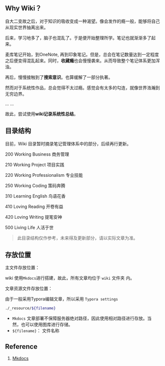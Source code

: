 ## Why Wiki？

自大二变故之后，对于知识的吸收变成一种渴望。像会发作的瘾一般，能够将自己从现实世界抽离出来。

后来，学习地多了，脑子也混乱了。于是便开始整理所学。笔记也就渐渐多了起来。

麦库笔记开始，到OneNote, 再到印象笔记。但是，总会在笔记数量达到一定程度之后便变得混乱起来。同时，**收藏瘾**也会慢慢袭来。从而导致整个笔记体系更加浑浊。

再后，慢慢接触到了**搜索意识**。也算缓解了一部分执著。

然而对于系统性作品，总会觉得不太过瘾。感觉会有太多的勾连，就像世界浩瀚到无穷边界。

... ...

故此，尝试使用**wiki记录系统性总结**。



## 目录结构

目前，Wiki 目录暂时摘录笔记管理体系中的部分，后续再行更新。

200 Working Business 商务管理

210 Working Project 项目实践

220 Working Professionalism 专业技能

250 Working Coding 策码奔腾

310 Learning English 鸟语花香

410 Loving Reading 开卷有益

420 Loving Writing 提笔安神

500 Living Life 人活于世



> 此目录结构仅作参考，未来得及更新部分，请以实际文章为准。



## 存放位置

主文件存放位置：

wiki 使用`Mkdocs`进行搭建，故此，所有文章均位于 `wiki` 文件夹 内。



文章资源文件存放位置：

由于一般采用Typora编辑文章，所以采用 `Typora settings`

```bash
./_resource/${filename}
```

- `Mkdocs` 文章部署不保障服务器绝对路径，因此使用相对路径进行存放。当然，也可以使用图库进行存储。
- `${filename}`： 文件名称



## Reference

1. [Mkdocs](https://www.mkdocs.org)

